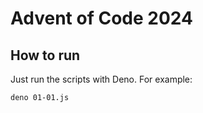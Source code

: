 # Advent of Code 2024

## How to run

Just run the scripts with Deno. For example:

```bash
deno 01-01.js
```
